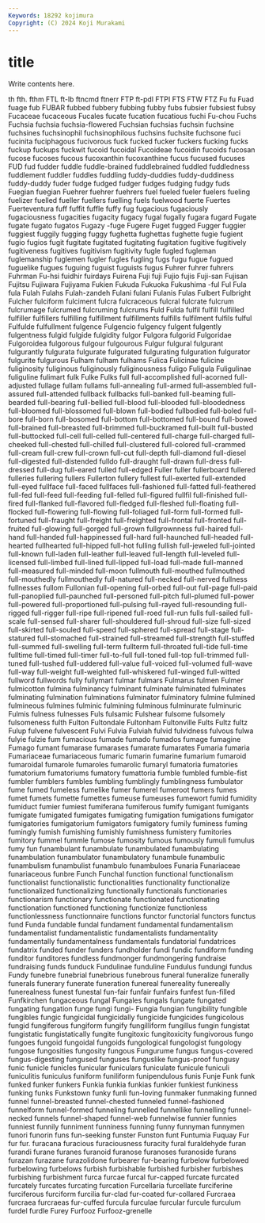 ```yaml
---
Keywords: 18292 kojimura
Copyright: (C) 2024 Koji Murakami
---
```


# title

Write contents here.



th fth. fthm
FTL ft-lb ftncmd ftnerr FTP ft-pdl FTPI FTS FTW FTZ
Fu fu Fuad fuage fub FUBAR fubbed fubbery fubbing fubby
fubs fubsier fubsiest fubsy Fucaceae fucaceous Fucales fucate fucation fucatious
fuchi Fu-chou Fuchs Fuchsia fuchsia fuchsia-flowered Fuchsian fuchsias fuchsin fuchsine
fuchsines fuchsinophil fuchsinophilous fuchsins fuchsite fuchsone fuci fucinita fuciphagous fucivorous
fuck fucked fucker fuckers fucking fucks fuckup fuckups fuckwit fucoid
fucoidal Fucoideae fucoidin fucoids fucosan fucose fucoses fucous fucoxanthin fucoxanthine
fucus fucused fucuses FUD fud fudder fuddle fuddle-brained fuddlebrained fuddled
fuddledness fuddlement fuddler fuddles fuddling fuddy-duddies fuddy-duddiness fuddy-duddy fuder fudge
fudged fudger fudges fudging fudgy fuds Fuegian fuegian Fuehrer fuehrer
fuehrers fuel fueled fueler fuelers fueling fuelizer fuelled fueller fuellers
fuelling fuels fuelwood fuerte Fuertes Fuerteventura fuff fuffit fuffle fuffy
fug fugacious fugaciously fugaciousness fugacities fugacity fugacy fugal fugally fugara
fugard Fugate fugate fugato fugatos Fugazy -fuge Fugere Fuget fugged
Fugger fuggier fuggiest fuggily fugging fuggy fughetta fughettas fughette fugie
fugient fugio fugios fugit fugitate fugitated fugitating fugitation fugitive fugitively
fugitiveness fugitives fugitivism fugitivity fugle fugled fugleman fuglemanship fuglemen fugler
fugles fugling fugs fugu fugue fugued fuguelike fugues fuguing fuguist
fuguists fugus Fuhrer fuhrer fuhrers Fuhrman Fu-hsi fuidhir fuirdays Fuirena
Fuji fuji Fujio fujis Fuji-san Fujisan Fujitsu Fujiwara Fujiyama Fukien
Fukuda Fukuoka Fukushima -ful Ful Fula fula Fulah Fulahs Fulah-zandeh
Fulani fulani Fulanis Fulas Fulbert Fulbright Fulcher fulciform fulciment fulcra
fulcraceous fulcral fulcrate fulcrum fulcrumage fulcrumed fulcruming fulcrums Fuld Fulda
fulfil fulfill fulfilled fulfiller fulfillers fulfilling fulfillment fulfillments fulfills fulfilment
fulfils fulful Fulfulde fulfullment fulgence Fulgencio fulgency fulgent fulgently fulgentness
fulgid fulgide fulgidity fulgor Fulgora fulgorid Fulgoridae Fulgoroidea fulgorous fulgour
fulgourous Fulgur fulgural fulgurant fulgurantly fulgurata fulgurate fulgurated fulgurating fulguration
fulgurator fulgurite fulgurous Fulham fulham fulhams Fulica Fulicinae fulicine fuliginosity
fuliginous fuliginously fuliginousness fuligo Fuligula Fuligulinae fuliguline fulimart fulk Fulke
Fulks full full-accomplished full-acorned full-adjusted fullage fullam fullams full-annealing full-armed
full-assembled full-assured full-attended fullback fullbacks full-banked full-beaming full-bearded full-bearing full-bellied
full-blood full-blooded full-bloodedness full-bloomed full-blossomed full-blown full-bodied fullbodied full-boled full-bore
full-born full-bosomed full-bottom full-bottomed full-bound full-bowed full-brained full-breasted full-brimmed full-buckramed
full-built full-busted full-buttocked full-cell full-celled full-centered full-charge full-charged full-cheeked full-chested
full-chilled full-clustered full-colored full-crammed full-cream full-crew full-crown full-cut full-depth full-diamond
full-diesel full-digested full-distended fulldo full-draught full-drawn full-dress full-dressed full-dug full-eared
fulled full-edged Fuller fuller fullerboard fullered fulleries fullering fullers Fullerton
fullery fullest full-exerted full-extended full-eyed fullface full-faced fullfaces full-fashioned full-fatted
full-feathered full-fed full-feed full-feeding full-felled full-figured fullfil full-finished full-fired full-flanked
full-flavored full-fledged full-fleshed full-floating full-flocked full-flowering full-flowing full-foliaged full-form full-formed
full-fortuned full-fraught full-freight full-freighted full-frontal full-fronted full-fruited full-glowing full-gorged full-grown
fullgrownness full-haired full-hand full-handed full-happinessed full-hard full-haunched full-headed full-hearted fullhearted
full-hipped full-hot fulling fullish full-jeweled full-jointed full-known full-laden full-leather full-leaved
full-length full-leveled full-licensed full-limbed full-lined full-lipped full-load full-made full-manned full-measured
full-minded full-moon fullmouth full-mouthed fullmouthed full-mouthedly fullmouthedly full-natured full-necked full-nerved
fullness fullnesses fullom Fullonian full-opening full-orbed full-out full-page full-paid full-panoplied
full-paunched full-personed full-pitch full-plumed full-power full-powered full-proportioned full-pulsing full-rayed full-resounding
full-rigged full-rigger full-ripe full-ripened full-roed full-run fulls full-sailed full-scale full-sensed
full-sharer full-shouldered full-shroud full-size full-sized full-skirted full-souled full-speed full-sphered full-spread
full-stage full-statured full-stomached full-strained full-streamed full-strength full-stuffed full-summed full-swelling full-term
fullterm full-throated full-tide full-time fulltime full-timed full-timer full-to-full full-toned full-top
full-trimmed full-tuned full-tushed full-uddered full-value full-voiced full-volumed full-wave full-way full-weight
full-weighted full-whiskered full-winged full-witted fullword fullwords fully fullymart fulmar fulmars
Fulmarus fulmen Fulmer fulmicotton fulmina fulminancy fulminant fulminate fulminated fulminates
fulminating fulmination fulminations fulminator fulminatory fulmine fulmined fulmineous fulmines fulminic
fulmining fulminous fulminurate fulminuric Fulmis fulness fulnesses Fuls fulsamic Fulshear
fulsome fulsomely fulsomeness fulth Fulton Fultondale Fultonham Fultonville Fults Fultz
fultz Fulup fulvene fulvescent Fulvi Fulvia Fulviah fulvid fulvidness fulvous
fulwa fulyie fulzie fum fumacious fumade fumado fumados fumage fumagine
Fumago fumant fumarase fumarases fumarate fumarates Fumaria fumaria Fumariaceae fumariaceous
fumaric fumarin fumarine fumarium fumaroid fumaroidal fumarole fumaroles fumarolic fumaryl
fumatoria fumatories fumatorium fumatoriums fumatory fumattoria fumble fumbled fumble-fist fumbler
fumblers fumbles fumbling fumblingly fumblingness fumbulator fume fumed fumeless fumelike
fumer fumerel fumeroot fumers fumes fumet fumets fumette fumettes fumeuse
fumeuses fumewort fumid fumidity fumiduct fumier fumiest fumiferana fumiferous fumify
fumigant fumigants fumigate fumigated fumigates fumigating fumigation fumigations fumigator fumigatories
fumigatorium fumigators fumigatory fumily fuminess fuming fumingly fumish fumishing fumishly
fumishness fumistery fumitories fumitory fummel fummle fumose fumosity fumous fumously
fumuli fumulus fumy fun funambulant funambulate funambulated funambulating funambulation funambulator
funambulatory funambule funambulic funambulism funambulist funambulo funambuloes Funaria Funariaceae funariaceous
funbre Funch Funchal function functional functionalism functionalist functionalistic functionalities functionality
functionalize functionalized functionalizing functionally functionals functionaries functionarism functionary functionate functionated
functionating functionation functioned functioning functionize functionless functionlessness functionnaire functions functor
functorial functors functus fund Funda fundable fundal fundament fundamental fundamentalism
fundamentalist fundamentalistic fundamentalists fundamentality fundamentally fundamentalness fundamentals fundatorial fundatrices fundatrix
funded funder funders fundholder fundi fundic fundiform funding funditor funditores
fundless fundmonger fundmongering fundraise fundraising funds funduck Fundulinae funduline Fundulus
fundungi fundus Fundy funebre funebrial funebrious funebrous funeral funeralize funerally
funerals funerary funerate funeration funereal funereality funereally funerealness funest funestal
fun-fair funfair funfairs funfest fun-filled Funfkirchen fungaceous fungal Fungales fungals
fungate fungated fungating fungation funge fungi fungi- Fungia fungian fungibility
fungible fungibles fungic fungicidal fungicidally fungicide fungicides fungicolous fungid fungiferous
fungiform fungify fungilliform fungillus fungin fungistat fungistatic fungistatically fungite fungitoxic
fungitoxicity fungivorous fungo fungoes fungoid fungoidal fungoids fungological fungologist fungology
fungose fungosities fungosity fungous Fungurume fungus fungus-covered fungus-digesting fungused funguses
funguslike fungus-proof fungusy funic funicle funicles funicular funiculars funiculate funicule
funiculi funiculitis funiculus funiform funiliform funipendulous funis Funje Funk funk
funked funker funkers Funkia funkia funkias funkier funkiest funkiness funking
funks Funkstown funky funli fun-loving funmaker funmaking funned funnel funnel-breasted
funnel-chested funneled funnel-fashioned funnelform funnel-formed funneling funnelled funnellike funnelling funnel-necked
funnels funnel-shaped funnel-web funnelwise funnier funnies funniest funnily funniment funniness
funning funny funnyman funnymen funori funorin funs fun-seeking funster Funston
funt Funtumia Fuquay Fur fur fur. furacana furacious furaciousness furacity
fural furaldehyde furan furandi furane furanes furanoid furanose furanoses furanoside
furans furazan furazane furazolidone furbearer fur-bearing furbelow furbelowed furbelowing furbelows
furbish furbishable furbished furbisher furbishes furbishing furbishment furca furcae furcal
fur-capped furcate furcated furcately furcates furcating furcation Furcellaria furcellate furciferine
furciferous furciform furcilia fur-clad fur-coated fur-collared Furcraea furcraea furcraeas fur-cuffed
furcula furculae furcular furcule furculum furdel furdle Furey Furfooz Furfooz-grenelle
